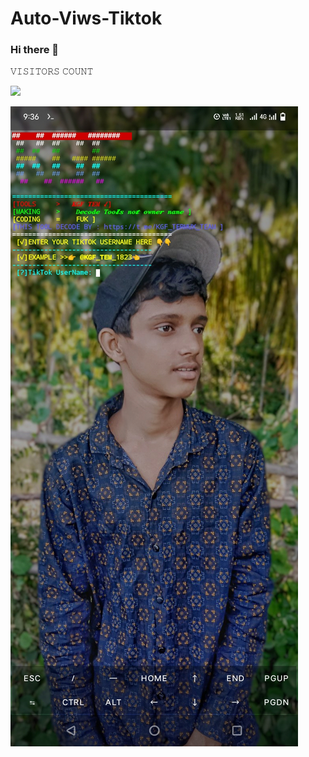 # Auto-Viws-Tiktok
### Hi there 👋

𝚅𝙸𝚂𝙸𝚃𝙾𝚁𝚂 𝙲𝙾𝚄𝙽𝚃

 <img src="https://profile-counter.glitch.me/freeCodeCamp/count.svg" />

</p>


![20200808_160757](https://github.com/KGF-TEM/Auto-Viws-Tiktok/blob/main/Screenshot_20241013_093616.jpg)
